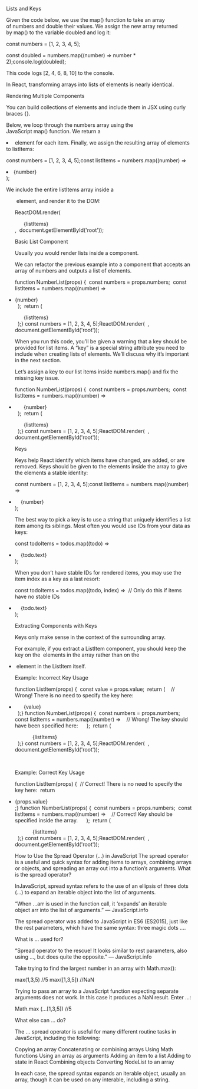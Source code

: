 Lists and Keys

Given the code below, we use the map() function to take an array of numbers and double their values. We assign the new array returned by map() to the variable doubled and log it:




const numbers = [1, 2, 3, 4, 5];

const doubled = numbers.map((number) => number * 2);console.log(doubled);

This code logs [2, 4, 6, 8, 10] to the console.

In React, transforming arrays into lists of elements is nearly identical.

Rendering Multiple Components

You can build collections of elements and include them in JSX using curly braces {}.

Below, we loop through the numbers array using the JavaScript map() function. We return a <li> element for each item. Finally, we assign the resulting array of elements to listItems:

const numbers = [1, 2, 3, 4, 5];const listItems = numbers.map((number) =>  <li>{number}</li>);

We include the entire listItems array inside a <ul> element, and render it to the DOM:

ReactDOM.render(  <ul>{listItems}</ul>,  document.getElementById('root'));

Basic List Component

Usually you would render lists inside a component.

We can refactor the previous example into a component that accepts an array of numbers and outputs a list of elements.

function NumberList(props) {  const numbers = props.numbers;  const listItems = numbers.map((number) =>    <li>{number}</li>  );  return (    <ul>{listItems}</ul>  );} const numbers = [1, 2, 3, 4, 5];ReactDOM.render(  <NumberList numbers={numbers} />,  document.getElementById('root'));

When you run this code, you’ll be given a warning that a key should be provided for list items. A “key” is a special string attribute you need to include when creating lists of elements. We’ll discuss why it’s important in the next section.

Let’s assign a key to our list items inside numbers.map() and fix the missing key issue.

function NumberList(props) {  const numbers = props.numbers;  const listItems = numbers.map((number) =>    <li key={number.toString()}>      {number}    </li>  );  return (    <ul>{listItems}</ul>  );} const numbers = [1, 2, 3, 4, 5];ReactDOM.render(  <NumberList numbers={numbers} />,  document.getElementById('root'));




Keys

Keys help React identify which items have changed, are added, or are removed. Keys should be given to the elements inside the array to give the elements a stable identity:

const numbers = [1, 2, 3, 4, 5];const listItems = numbers.map((number) =>  <li key={number.toString()}>    {number}  </li>);

The best way to pick a key is to use a string that uniquely identifies a list item among its siblings. Most often you would use IDs from your data as keys:

const todoItems = todos.map((todo) =>  <li key={todo.id}>    {todo.text}  </li>);

When you don’t have stable IDs for rendered items, you may use the item index as a key as a last resort:

const todoItems = todos.map((todo, index) =>  // Only do this if items have no stable IDs  <li key={index}>    {todo.text}  </li>);

Extracting Components with Keys

Keys only make sense in the context of the surrounding array.

For example, if you extract a ListItem component, you should keep the key on the <ListItem /> elements in the array rather than on the <li> element in the ListItem itself.




Example: Incorrect Key Usage




function ListItem(props) {  const value = props.value;  return (    // Wrong! There is no need to specify the key here:    <li key={value.toString()}>      {value}    </li>  );} function NumberList(props) {  const numbers = props.numbers;  const listItems = numbers.map((number) =>    // Wrong! The key should have been specified here:    <ListItem value={number} />  );  return (    <ul>      {listItems}    </ul>  );} const numbers = [1, 2, 3, 4, 5];ReactDOM.render(  <NumberList numbers={numbers} />,  document.getElementById('root'));

 

Example: Correct Key Usage

function ListItem(props) {  // Correct! There is no need to specify the key here:  return <li>{props.value}</li>;} function NumberList(props) {  const numbers = props.numbers;  const listItems = numbers.map((number) =>    // Correct! Key should be specified inside the array.    <ListItem key={number.toString()} value={number} />  );  return (    <ul>      {listItems}    </ul>  );} const numbers = [1, 2, 3, 4, 5];ReactDOM.render(  <NumberList numbers={numbers} />,  document.getElementById('root'));







How to Use the Spread Operator (…) in JavaScript
The spread operator is a useful and quick syntax for adding items to arrays, combining arrays or objects, and spreading an array out into a function’s arguments.
What is the spread operator?

InJavaScript, spread syntax refers to the use of an ellipsis of three dots (…) to expand an iterable object into the list of arguments.

“When ...arr is used in the function call, it ‘expands’ an iterable object arr into the list of arguments.” — JavaScript.info

The spread operator was added to JavaScript in ES6 (ES2015), just like the rest parameters, which have the same syntax: three magic dots ….

What is ... used for?

“Spread operator to the rescue! It looks similar to rest parameters, also using ..., but does quite the opposite.” — JavaScript.info

Take trying to find the largest number in an array with Math.max():




max(1,3,5) //5
max([1,3,5]) //NaN




Trying to pass an array to a JavaScript function expecting separate arguments does not work. In this case it produces a NaN result. Enter …:




Math.max (…[1,3,5]) //5

What else can … do?

The … spread operator is useful for many different routine tasks in JavaScript, including the following:

Copying an array
Concatenating or combining arrays
Using Math functions
Using an array as arguments
Adding an item to a list
Adding to state in React
Combining objects
Converting NodeList to an array

In each case, the spread syntax expands an iterable object, usually an array, though it can be used on any interable, including a string.